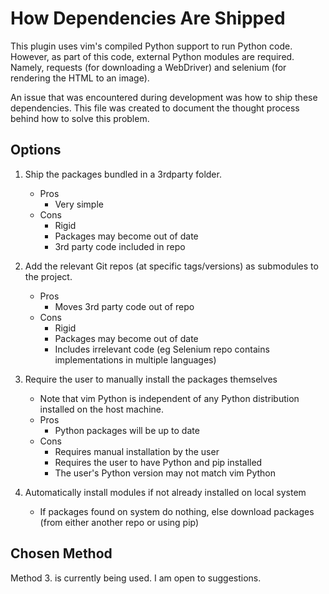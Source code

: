 # How Dependencies Are Shipped

This plugin uses vim's compiled Python support to run Python code. However, as
part of this code, external Python modules are required. Namely, requests (for
downloading a WebDriver) and selenium (for rendering the HTML to an image).

An issue that was encountered during development was how to ship these
dependencies. This file was created to document the thought process behind how
to solve this problem.

## Options

1. Ship the packages bundled in a 3rdparty folder.
    - Pros
        - Very simple
    - Cons
        - Rigid
        - Packages may become out of date
        - 3rd party code included in repo

2. Add the relevant Git repos (at specific tags/versions) as submodules to the
project.
    - Pros
        - Moves 3rd party code out of repo
    - Cons
        - Rigid
        - Packages may become out of date
        - Includes irrelevant code (eg Selenium repo contains implementations
          in multiple languages)

3. Require the user to manually install the packages themselves
    - Note that vim Python is independent of any Python distribution installed
      on the host machine.
    - Pros
        - Python packages will be up to date
    - Cons
        - Requires manual installation by the user
        - Requires the user to have Python and pip installed
        - The user's Python version may not match vim Python

4. Automatically install modules if not already installed on local system
    - If packages found on system do nothing, else download packages (from
      either another repo or using pip)

## Chosen Method

Method 3. is currently being used.
I am open to suggestions.
